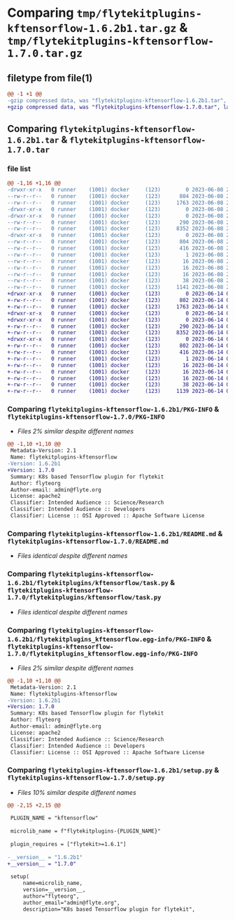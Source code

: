 # Comparing `tmp/flytekitplugins-kftensorflow-1.6.2b1.tar.gz` & `tmp/flytekitplugins-kftensorflow-1.7.0.tar.gz`

## filetype from file(1)

```diff
@@ -1 +1 @@
-gzip compressed data, was "flytekitplugins-kftensorflow-1.6.2b1.tar", last modified: Thu Jun  8 23:49:48 2023, max compression
+gzip compressed data, was "flytekitplugins-kftensorflow-1.7.0.tar", last modified: Wed Jun 14 04:33:31 2023, max compression
```

## Comparing `flytekitplugins-kftensorflow-1.6.2b1.tar` & `flytekitplugins-kftensorflow-1.7.0.tar`

### file list

```diff
@@ -1,16 +1,16 @@
-drwxr-xr-x   0 runner    (1001) docker     (123)        0 2023-06-08 23:49:48.087255 flytekitplugins-kftensorflow-1.6.2b1/
--rw-r--r--   0 runner    (1001) docker     (123)      804 2023-06-08 23:49:48.087255 flytekitplugins-kftensorflow-1.6.2b1/PKG-INFO
--rw-r--r--   0 runner    (1001) docker     (123)     1763 2023-06-08 23:49:15.000000 flytekitplugins-kftensorflow-1.6.2b1/README.md
-drwxr-xr-x   0 runner    (1001) docker     (123)        0 2023-06-08 23:49:48.083255 flytekitplugins-kftensorflow-1.6.2b1/flytekitplugins/
-drwxr-xr-x   0 runner    (1001) docker     (123)        0 2023-06-08 23:49:48.087255 flytekitplugins-kftensorflow-1.6.2b1/flytekitplugins/kftensorflow/
--rw-r--r--   0 runner    (1001) docker     (123)      290 2023-06-08 23:49:15.000000 flytekitplugins-kftensorflow-1.6.2b1/flytekitplugins/kftensorflow/__init__.py
--rw-r--r--   0 runner    (1001) docker     (123)     8352 2023-06-08 23:49:15.000000 flytekitplugins-kftensorflow-1.6.2b1/flytekitplugins/kftensorflow/task.py
-drwxr-xr-x   0 runner    (1001) docker     (123)        0 2023-06-08 23:49:48.087255 flytekitplugins-kftensorflow-1.6.2b1/flytekitplugins_kftensorflow.egg-info/
--rw-r--r--   0 runner    (1001) docker     (123)      804 2023-06-08 23:49:48.000000 flytekitplugins-kftensorflow-1.6.2b1/flytekitplugins_kftensorflow.egg-info/PKG-INFO
--rw-r--r--   0 runner    (1001) docker     (123)      416 2023-06-08 23:49:48.000000 flytekitplugins-kftensorflow-1.6.2b1/flytekitplugins_kftensorflow.egg-info/SOURCES.txt
--rw-r--r--   0 runner    (1001) docker     (123)        1 2023-06-08 23:49:48.000000 flytekitplugins-kftensorflow-1.6.2b1/flytekitplugins_kftensorflow.egg-info/dependency_links.txt
--rw-r--r--   0 runner    (1001) docker     (123)       16 2023-06-08 23:49:48.000000 flytekitplugins-kftensorflow-1.6.2b1/flytekitplugins_kftensorflow.egg-info/namespace_packages.txt
--rw-r--r--   0 runner    (1001) docker     (123)       16 2023-06-08 23:49:48.000000 flytekitplugins-kftensorflow-1.6.2b1/flytekitplugins_kftensorflow.egg-info/requires.txt
--rw-r--r--   0 runner    (1001) docker     (123)       16 2023-06-08 23:49:48.000000 flytekitplugins-kftensorflow-1.6.2b1/flytekitplugins_kftensorflow.egg-info/top_level.txt
--rw-r--r--   0 runner    (1001) docker     (123)       38 2023-06-08 23:49:48.087255 flytekitplugins-kftensorflow-1.6.2b1/setup.cfg
--rw-r--r--   0 runner    (1001) docker     (123)     1141 2023-06-08 23:49:38.000000 flytekitplugins-kftensorflow-1.6.2b1/setup.py
+drwxr-xr-x   0 runner    (1001) docker     (123)        0 2023-06-14 04:33:31.601373 flytekitplugins-kftensorflow-1.7.0/
+-rw-r--r--   0 runner    (1001) docker     (123)      802 2023-06-14 04:33:31.597373 flytekitplugins-kftensorflow-1.7.0/PKG-INFO
+-rw-r--r--   0 runner    (1001) docker     (123)     1763 2023-06-14 04:33:05.000000 flytekitplugins-kftensorflow-1.7.0/README.md
+drwxr-xr-x   0 runner    (1001) docker     (123)        0 2023-06-14 04:33:31.597373 flytekitplugins-kftensorflow-1.7.0/flytekitplugins/
+drwxr-xr-x   0 runner    (1001) docker     (123)        0 2023-06-14 04:33:31.597373 flytekitplugins-kftensorflow-1.7.0/flytekitplugins/kftensorflow/
+-rw-r--r--   0 runner    (1001) docker     (123)      290 2023-06-14 04:33:05.000000 flytekitplugins-kftensorflow-1.7.0/flytekitplugins/kftensorflow/__init__.py
+-rw-r--r--   0 runner    (1001) docker     (123)     8352 2023-06-14 04:33:05.000000 flytekitplugins-kftensorflow-1.7.0/flytekitplugins/kftensorflow/task.py
+drwxr-xr-x   0 runner    (1001) docker     (123)        0 2023-06-14 04:33:31.597373 flytekitplugins-kftensorflow-1.7.0/flytekitplugins_kftensorflow.egg-info/
+-rw-r--r--   0 runner    (1001) docker     (123)      802 2023-06-14 04:33:31.000000 flytekitplugins-kftensorflow-1.7.0/flytekitplugins_kftensorflow.egg-info/PKG-INFO
+-rw-r--r--   0 runner    (1001) docker     (123)      416 2023-06-14 04:33:31.000000 flytekitplugins-kftensorflow-1.7.0/flytekitplugins_kftensorflow.egg-info/SOURCES.txt
+-rw-r--r--   0 runner    (1001) docker     (123)        1 2023-06-14 04:33:31.000000 flytekitplugins-kftensorflow-1.7.0/flytekitplugins_kftensorflow.egg-info/dependency_links.txt
+-rw-r--r--   0 runner    (1001) docker     (123)       16 2023-06-14 04:33:31.000000 flytekitplugins-kftensorflow-1.7.0/flytekitplugins_kftensorflow.egg-info/namespace_packages.txt
+-rw-r--r--   0 runner    (1001) docker     (123)       16 2023-06-14 04:33:31.000000 flytekitplugins-kftensorflow-1.7.0/flytekitplugins_kftensorflow.egg-info/requires.txt
+-rw-r--r--   0 runner    (1001) docker     (123)       16 2023-06-14 04:33:31.000000 flytekitplugins-kftensorflow-1.7.0/flytekitplugins_kftensorflow.egg-info/top_level.txt
+-rw-r--r--   0 runner    (1001) docker     (123)       38 2023-06-14 04:33:31.601373 flytekitplugins-kftensorflow-1.7.0/setup.cfg
+-rw-r--r--   0 runner    (1001) docker     (123)     1139 2023-06-14 04:33:24.000000 flytekitplugins-kftensorflow-1.7.0/setup.py
```

### Comparing `flytekitplugins-kftensorflow-1.6.2b1/PKG-INFO` & `flytekitplugins-kftensorflow-1.7.0/PKG-INFO`

 * *Files 2% similar despite different names*

```diff
@@ -1,10 +1,10 @@
 Metadata-Version: 2.1
 Name: flytekitplugins-kftensorflow
-Version: 1.6.2b1
+Version: 1.7.0
 Summary: K8s based Tensorflow plugin for flytekit
 Author: flyteorg
 Author-email: admin@flyte.org
 License: apache2
 Classifier: Intended Audience :: Science/Research
 Classifier: Intended Audience :: Developers
 Classifier: License :: OSI Approved :: Apache Software License
```

### Comparing `flytekitplugins-kftensorflow-1.6.2b1/README.md` & `flytekitplugins-kftensorflow-1.7.0/README.md`

 * *Files identical despite different names*

### Comparing `flytekitplugins-kftensorflow-1.6.2b1/flytekitplugins/kftensorflow/task.py` & `flytekitplugins-kftensorflow-1.7.0/flytekitplugins/kftensorflow/task.py`

 * *Files identical despite different names*

### Comparing `flytekitplugins-kftensorflow-1.6.2b1/flytekitplugins_kftensorflow.egg-info/PKG-INFO` & `flytekitplugins-kftensorflow-1.7.0/flytekitplugins_kftensorflow.egg-info/PKG-INFO`

 * *Files 2% similar despite different names*

```diff
@@ -1,10 +1,10 @@
 Metadata-Version: 2.1
 Name: flytekitplugins-kftensorflow
-Version: 1.6.2b1
+Version: 1.7.0
 Summary: K8s based Tensorflow plugin for flytekit
 Author: flyteorg
 Author-email: admin@flyte.org
 License: apache2
 Classifier: Intended Audience :: Science/Research
 Classifier: Intended Audience :: Developers
 Classifier: License :: OSI Approved :: Apache Software License
```

### Comparing `flytekitplugins-kftensorflow-1.6.2b1/setup.py` & `flytekitplugins-kftensorflow-1.7.0/setup.py`

 * *Files 10% similar despite different names*

```diff
@@ -2,15 +2,15 @@
 
 PLUGIN_NAME = "kftensorflow"
 
 microlib_name = f"flytekitplugins-{PLUGIN_NAME}"
 
 plugin_requires = ["flytekit>=1.6.1"]
 
-__version__ = "1.6.2b1"
+__version__ = "1.7.0"
 
 setup(
     name=microlib_name,
     version=__version__,
     author="flyteorg",
     author_email="admin@flyte.org",
     description="K8s based Tensorflow plugin for flytekit",
```

